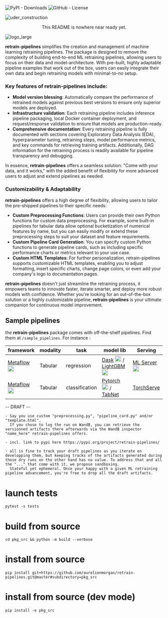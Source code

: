 
![PyPI - Downloads](https://img.shields.io/pypi/dm/retrain-pipelines)
![GitHub - License](https://img.shields.io/github/license/aurelienmorgan/retrain-pipelines?logo=github&style=flat&color=green)

![uder_construction](https://github.com/user-attachments/assets/2ab16d54-c565-409b-b00c-fd3ad20d59df)
<center>This README is nowhere near ready yet.</center>

![logo_large](https://github.com/user-attachments/assets/19725866-13f9-48c1-b958-35c2e014351a)

<b>retrain-pipelines</b> simplifies the creation and management of machine learning retraining pipelines. 
The package is designed to remove the complexity of building end-to-end ML retraining pipelines, allowing users to focus on their data and model-architecture. 
With pre-built, highly adaptable pipeline examples that work out of the box, users can easily integrate their own data and begin retraining models with minimal-to-no setup. 

### Key features of retrain-pipelines include:
- **Model version blessing**: Automatically compare the performance of retrained models against previous best versions to ensure only superior models are deployed.
- **Infrastructure validation**: Each retraining pipeline includes inference pipeline packaging, local Docker container deployment, and request/response validation to ensure that models are production-ready.
- **Comprehensive documentation**: Every retraining pipeline is fully documented with sections covering Exploratory Data Analysis (EDA), hyperparameter tuning, retraining steps, model performance metrics, and key commands for retrieving training artifacts. 
  Additionally, DAG information for the retraining process is readily available for pipeline transparency and debugging.

In essence, <b>retrain-pipelines</b> offers a seamless solution: "Come with your data, and it works," with the added benefit of flexibility for more advanced users to adjust and extend pipelines as needed.

### Customizability & Adaptability
<b>retrain-pipelines</b> offers a high degree of flexibility, allowing users to tailor the pre-shipped pipelines to their specific needs:
- **Custom Preprocessing Functions**: Users can provide their own Python functions for custom data preprocessing. For example, some built-in pipelines for tabular data allow optional bucketization of numerical features by name, but you can easily modify or extend these preprocessing steps to suit your dataset and feature requirements.
- **Custom Pipeline Card Generation**: You can specify custom Python functions to generate pipeline cards, such as including specific performance charts or metrics relevant to your use case.
- **Custom HTML Templates**: For further personalization, retrain-pipelines supports customizable HTML templates, enabling you to adjust formatting, insert specific charts, change page colors, or even add your company's logo to documentation pages. 

<b>retrain-pipelines</b> doesn't just streamline the retraining process, it empowers teams to innovate faster, iterate smarter, and deploy more robust models with confidence. Whether you're looking for an out-of-the-box solution or a highly customizable pipeline, <b>retrain-pipelines</b> is your ultimate companion for continuous model improvement.

## Sample pipelines

the <b>retrain-pipelines</b> package comes with off-the-shelf pipelines. Find them at <code>/sample_pipelines</code>. For instance&nbsp;:

| framework | modality | task | model lib | Serving |
|----------|----------|----------|----------|----------|
| <a href="https://metaflow.org/" target="_blank">Metaflow</a> <img src="https://github.com/user-attachments/assets/30f4f382-3032-4bf7-b697-f6dbcab35fd7" height=20px /> | Tabular   | regression   | <a href="https://www.dask.org/" target="_blank">Dask</a> <img src="https://github.com/user-attachments/assets/a94807e7-cc67-4415-9a9e-da1ed4755cb1" width=20px /> / <a href="https://lightgbm.readthedocs.io/en/stable/" target="_blank">LightGBM</a> <img src="https://github.com/user-attachments/assets/92ac0b53-17f8-470d-9c73-619657db42bd" width=20px />   | <a href="https://www.seldon.io/solutions/seldon-mlserver" target="_blank">ML Server</a> <img src="https://github.com/user-attachments/assets/69c57bce-cd38-4f8c-8730-e5171e842d13" width=20px /> |
| <a href="https://metaflow.org/" target="_blank">Metaflow</a> <img src="https://github.com/user-attachments/assets/30f4f382-3032-4bf7-b697-f6dbcab35fd7" height=20px /> | Tabular   | classification | <a href="https://pytorch.org/" target="_blank">Pytorch</a> <img src="https://github.com/user-attachments/assets/bfa9b38e-e9b3-41ff-8370-e64a0a0a4a93" width=20px /> / <a href="https://github.com/dreamquark-ai/tabnet/tree/develop" target="_blank">TabNet</a> | <a href="https://pytorch.org/serve/" target="_blank">TorchServe</a> |


--  DRAFT  --

    - Say you use custom "preprocessing.py", "pipeline_card.py" and/or "template.html".
      If you chose to log the run on WandB, you can retrieve the versionned artifacts there afterwards via the WandB inspector "name_here" retrain-pipelines offers.

    - incl. link to pypi here https://pypi.org/project/retrain-pipelines/

    - all is fine to track your draft pipelines as you iterate on developping them, but keeping tracks of the artifacts generated during those dry runs on the other hand has no value. To address that and all the "..." that come with it, we propose sandboxing.
      Stateful yet ephemeral. Once your happy with a given ML retraining pipeline advancement, you're free to drop all the draft artifacts.


# launch tests
    pytest -s tests

# build from source
    cd pkg_src && python -m build --verbose
# install from source
    pip install git+https://github.com/aurelienmorgan/retrain-pipelines.git@master#subdirectory=pkg_src
# install from source (dev mode)
    pip install -e pkg_src
